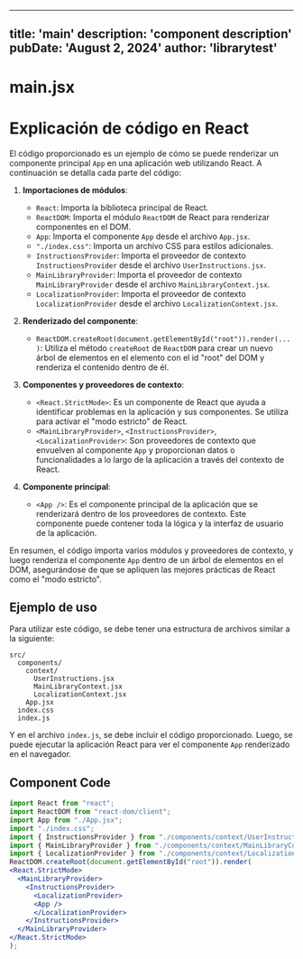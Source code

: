 ---
  title: 'main'
  description: 'component description'
  pubDate: 'August 2, 2024'
  author: 'librarytest'
  ---
  
  
  
  # main.jsx
  # Explicación de código en React

El código proporcionado es un ejemplo de cómo se puede renderizar un componente principal `App` en una aplicación web utilizando React. A continuación se detalla cada parte del código:

1. **Importaciones de módulos**:
   - `React`: Importa la biblioteca principal de React.
   - `ReactDOM`: Importa el módulo `ReactDOM` de React para renderizar componentes en el DOM.
   - `App`: Importa el componente `App` desde el archivo `App.jsx`.
   - `"./index.css"`: Importa un archivo CSS para estilos adicionales.
   - `InstructionsProvider`: Importa el proveedor de contexto `InstructionsProvider` desde el archivo `UserInstructions.jsx`.
   - `MainLibraryProvider`: Importa el proveedor de contexto `MainLibraryProvider` desde el archivo `MainLibraryContext.jsx`.
   - `LocalizationProvider`: Importa el proveedor de contexto `LocalizationProvider` desde el archivo `LocalizationContext.jsx`.

2. **Renderizado del componente**:
   - `ReactDOM.createRoot(document.getElementById("root")).render(...)`: Utiliza el método `createRoot` de `ReactDOM` para crear un nuevo árbol de elementos en el elemento con el id "root" del DOM y renderiza el contenido dentro de él.
   
3. **Componentes y proveedores de contexto**:
   - `<React.StrictMode>`: Es un componente de React que ayuda a identificar problemas en la aplicación y sus componentes. Se utiliza para activar el "modo estricto" de React.
   - `<MainLibraryProvider>`, `<InstructionsProvider>`, `<LocalizationProvider>`: Son proveedores de contexto que envuelven al componente `App` y proporcionan datos o funcionalidades a lo largo de la aplicación a través del contexto de React.

4. **Componente principal**:
   - `<App />`: Es el componente principal de la aplicación que se renderizará dentro de los proveedores de contexto. Este componente puede contener toda la lógica y la interfaz de usuario de la aplicación.

En resumen, el código importa varios módulos y proveedores de contexto, y luego renderiza el componente `App` dentro de un árbol de elementos en el DOM, asegurándose de que se apliquen las mejores prácticas de React como el "modo estricto".

## Ejemplo de uso

Para utilizar este código, se debe tener una estructura de archivos similar a la siguiente:

```
src/
  components/
    context/
      UserInstructions.jsx
      MainLibraryContext.jsx
      LocalizationContext.jsx
    App.jsx
  index.css
  index.js
```

Y en el archivo `index.js`, se debe incluir el código proporcionado. Luego, se puede ejecutar la aplicación React para ver el componente `App` renderizado en el navegador.
  
  ## Component Code
  ```jsx
  import React from "react";
import ReactDOM from "react-dom/client";
import App from "./App.jsx";
import "./index.css";
import { InstructionsProvider } from "./components/context/UserInstructions.jsx";
import { MainLibraryProvider } from "./components/context/MainLibraryContext.jsx";
import { LocalizationProvider } from "./components/context/LocalizationContext.jsx";
ReactDOM.createRoot(document.getElementById("root")).render(
  <React.StrictMode>
    <MainLibraryProvider>
      <InstructionsProvider>
        <LocalizationProvider>
        <App />
        </LocalizationProvider>
      </InstructionsProvider>
    </MainLibraryProvider>
  </React.StrictMode>
);
  ```
  